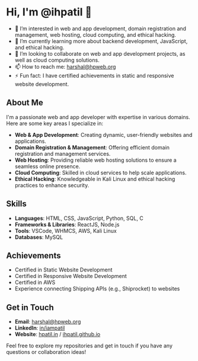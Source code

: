 # Hi, I'm @ihpatil 👋

- 👀 I’m interested in web and app development, domain registration and management, web hosting, cloud computing, and ethical hacking.
- 🌱 I’m currently learning more about backend development, JavaScript, and ethical hacking.
- 💞️ I’m looking to collaborate on web and app development projects, as well as cloud computing solutions.
- 📫 How to reach me: harshal@hpweb.org
- ⚡ Fun fact: I have certified achievements in static and responsive website development.

## About Me

I'm a passionate web and app developer with expertise in various domains. Here are some key areas I specialize in:

- **Web & App Development**: Creating dynamic, user-friendly websites and applications.
- **Domain Registration & Management**: Offering efficient domain registration and management services.
- **Web Hosting**: Providing reliable web hosting solutions to ensure a seamless online presence.
- **Cloud Computing**: Skilled in cloud services to help scale applications.
- **Ethical Hacking**: Knowledgeable in Kali Linux and ethical hacking practices to enhance security.

## Skills

- **Languages**: HTML, CSS, JavaScript, Python, SQL, C
- **Frameworks & Libraries**: ReactJS, Node.js
- **Tools**: VSCode, WHMCS, AWS, Kali Linux
- **Databases**: MySQL

## Achievements

- Certified in Static Website Development
- Certified in Responsive Website Development
- Certified in AWS
- Experience connecting Shipping APIs (e.g., Shiprocket) to websites

## Get in Touch

- **Email**: harshal@hpweb.org
- **LinkedIn**: [in/iampatil](https://www.linkedin.com/in/iampatil)
- **Website**: [hpatil.in](https://hpatil.in) / [ihpatil.github.io](https://ihpatil.github.io)

Feel free to explore my repositories and get in touch if you have any questions or collaboration ideas!
